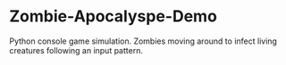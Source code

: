 # Zombie-Apocalyspe-Demo
Python console game simulation. Zombies moving around to infect living creatures following an input pattern.
